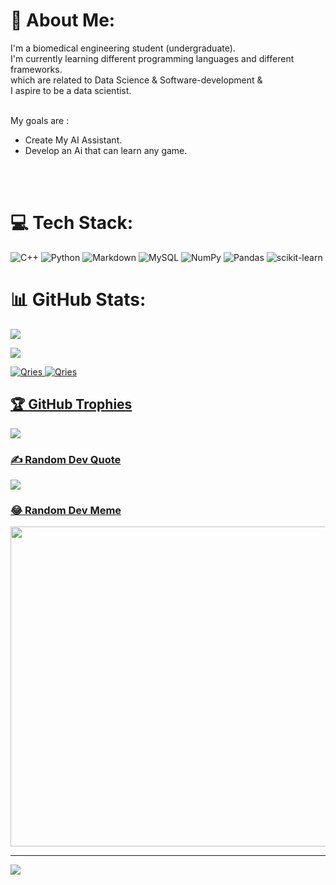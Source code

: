 # 💫 About Me:
I'm a biomedical engineering student (undergraduate). <br>I'm currently learning different programming languages and different frameworks. <br>which are related to Data Science & Software-development & <br>I aspire to be a data scientist.

<br>My goals are :<br>
 - Create My AI Assistant.<br>
 - Develop an Ai that can learn any game.
<br>
<br>


# 💻 Tech Stack:
![C++](https://img.shields.io/badge/c++-%2300599C.svg?style=plastic&logo=c%2B%2B&logoColor=white) ![Python](https://img.shields.io/badge/python-3670A0?style=plastic&logo=python&logoColor=ffdd54) ![Markdown](https://img.shields.io/badge/markdown-%23000000.svg?style=plastic&logo=markdown&logoColor=white) ![MySQL](https://img.shields.io/badge/mysql-%2300f.svg?style=plastic&logo=mysql&logoColor=white) ![NumPy](https://img.shields.io/badge/numpy-%23013243.svg?style=plastic&logo=numpy&logoColor=white) ![Pandas](https://img.shields.io/badge/pandas-%23150458.svg?style=plastic&logo=pandas&logoColor=white) ![scikit-learn](https://img.shields.io/badge/scikit--learn-%23F7931E.svg?style=plastic&logo=scikit-learn&logoColor=white)

# 📊 GitHub Stats:
![](https://github-readme-stats-andrew2077.vercel.app/api?username=Andrew2077&theme=radical&hide=rs,issues,contribs&hide_border=false&include_all_commits=true&count_private=true&show_icons=true&)
<br>

![](https://github-readme-streak-stats.herokuapp.com/?user=Andrew2077&theme=radical&hide_border=false)
<br/>

<!-- ![](https://github-readme-stats.vercel.app/api/top-langs/?username=Andrew2077&theme=radical&hide_border=false&include_all_commits=true&count_private=true&layout=compact) -->


<a href="https://wakatime.com/share/@Andrew2077/ffaccd89-9a8f-4f9b-b8bd-9ecbe41f5102.svg">
    <img alt="Qries" src="https://wakatime.com/share/@Andrew2077/ffaccd89-9a8f-4f9b-b8bd-9ecbe41f5102.svg">

<a href="https://wakatime.com/share/@Andrew2077/a7e7e676-5d7c-4aa4-a516-682c1ddf7bdc.svg">
    <img alt="Qries" src="https://wakatime.com/share/@Andrew2077/a7e7e676-5d7c-4aa4-a516-682c1ddf7bdc.svg">


## 🏆 GitHub Trophies
![](https://github-profile-trophy.vercel.app/?username=Andrew2077&theme=radical&no-frame=true&no-bg=true&margin-w=4)

### ✍️ Random Dev Quote
![](https://quotes-github-readme.vercel.app/api?type=horizontal&theme=radical)

### 😂 Random Dev Meme
<img src="https://random-memer.herokuapp.com/" width="512px"/>

---
[![](https://visitcount.itsvg.in/api?id=Andrew2077&icon=0&color=0)](https://visitcount.itsvg.in)
